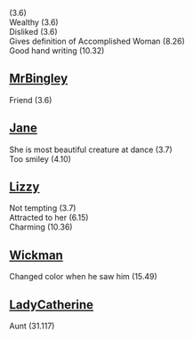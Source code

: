 (3.6)  
Wealthy (3.6)  
Disliked (3.6)  
Gives definition of Accomplished Woman (8.26)  
Good hand writing (10.32)

[MrBingley](MrBingley.md)
-------------------------

Friend (3.6)

[Jane](Jane.md)
---------------

She is most beautiful creature at dance (3.7)  
Too smiley (4.10)

[Lizzy](Lizzy.md)
-----------------

Not tempting (3.7)  
Attracted to her (6.15)  
Charming (10.36)

[Wickman](Wickman.md)
---------------------

Changed color when he saw him (15.49)

[LadyCatherine](LadyCatherine.md)
---------------------------------

Aunt (31.117)

